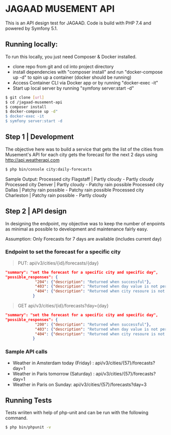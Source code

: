 # JAGAAD MUSEMENT API
This is an API design test for JAGAAD. Code is build with PHP 7.4 and powered by Symfony 5.1.
## Running locally:
To run this locally, you just need Composer & Docker installed. 
- clone repo from git and cd into project directory
-  install dependencies with "composer install" and run "docker-compose up -d" to spin up a container (docker should be running)
- Access Container CLI via Docker app or by running "docker-exec -it"
- Start up local server by running "symfony server:start -d"
```sh
$ git clone [url]
$ cd /jagaad-musement-api
$ composer install
$ docker-compose up -d"
$ docker-exec -it
$ symfony server:start -d
```
## Step 1 | Development
The objective here was to build a service that gets the list of the cities from Musement's API
for each city gets the forecast for the next 2 days using http://api.weatherapi.com
```sh
$ php bin/console city:daily-forecasts
```
Sample Output:
Processed city Flagstaff | Partly cloudy - Partly cloudy
Processed city Denver | Partly cloudy - Patchy rain possible
Processed city Dallas | Patchy rain possible - Patchy rain possible
Processed city Charleston | Patchy rain possible - Partly cloudy

## Step 2 | API design
In designing the endpoint, my objective was to keep the number of enpoints as minimal as possible to development and maintenance fairly easy.

Assumption: Only Forecasts for 7 days are available (includes current day)
### Endpoint to set the forecast for a specific city

> PUT: api/v3/cities/{id}/forecasts/{day}
```json
"summary": "set the forecast for a specific city and specific day",
"possible_responses": {
             "204": {"description": "Returned when successful"},
             "403": {"description": "Returned when day value is not permitted"},
             "404": {"description": "Returned when city resoure is not found"}
            }
```
> GET api/v3/cities/{id}/forecasts?day={day}
```json
"summary": "set the forecast for a specific city and specific day",
"possible_responses": {
             "200": {"description": "Returned when successful"},
             "403": {"description": "Returned when day value is not permitted"},
             "404": {"description": "Returned when city resoure is not found"}
            }
```
### Sample API calls
- Weather in Amsterdam today (Friday) : api/v3/cities/{57}/forecasts?day=1
- Weather in Paris tomorrow (Saturday) : api/v3/cities/{57}/forecasts?day=1
- Weather in Paris on Sunday: api/v3/cities/{57}/forecasts?day=3

## Running Tests
Tests wriiten with help of php-unit and can be run with the following command.
```sh
$ php bin/phpunit -v
```
